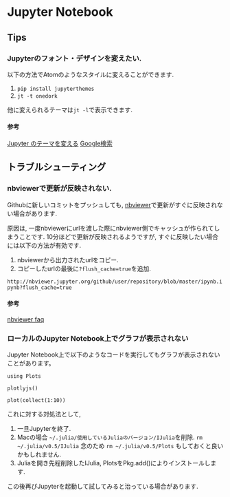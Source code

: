 # Jupyter Notebook

## Tips

### Jupyterのフォント・デザインを変えたい.

以下の方法でAtomのようなスタイルに変えることができます.

1. `pip install jupyterthemes`
1. `jt -t onedork`

他に変えられるテーマは`jt -l`で表示できます.

#### 参考

[Jupyter のテーマを変える](http://qiita.com/mkisono/items/b77f8a9502c23a3dc610)
[Google検索](https://www.google.co.jp/search?q=nbviewer+%E3%83%95%E3%82%A9%E3%83%B3%E3%83%88+%E5%A4%89%E6%9B%B4&rlz=1C5CHFA_enJP579JP579&oq=nbviewer+%E3%83%95%E3%82%A9%E3%83%B3%E3%83%88%E3%80%80%E5%A4%89%E6%9B%B4&aqs=chrome..69i57.4511j0j4&sourceid=chrome&ie=UTF-8#q=jupyter+%E3%83%95%E3%82%A9%E3%83%B3%E3%83%88+%E5%A4%89%E6%9B%B4)

## トラブルシューティング

### nbviewerで更新が反映されない.

Githubに新しいコミットをプッシュしても, 
[nbviewer](http://nbviewer.jupyter.org/)で更新がすぐに反映されない場合があります.

原因は, 一度nbviewerにurlを渡した際にnbviewer側でキャッシュが作られてしまうことです. 10分ほどで更新が反映されるようですが, すぐに反映したい場合には以下の方法が有効です.

1. nbviewerから出力されたurlをコピー.
1. コピーしたurlの最後に`?flush_cache=true`を追加.

`http://nbviewer.jupyter.org/github/user/repository/blob/master/ipynb.ipynb?flush_cache=true`


#### 参考

[nbviewer faq](http://nbviewer.jupyter.org/faq#i-want-to-removeupdate-a-notebook-from-notebook-viewer)

### ローカルのJupyter Notebook上でグラフが表示されない

Jupyter Notebook上で以下のようなコードを実行してもグラフが表示されないことがあります。
```
using Plots

plotlyjs()

plot(collect(1:10))
```	

これに対する対処法として, 
1. 一旦Jupyterを終了.
1. Macの場合 `~/.julia/使用しているJuliaのバージョン/IJulia`を削除.
`rm ~/.julia/v0.5/IJulia`
念のため `rm ~/.julia/v0.5/Plots` もしておくと良いかもしれません.
1. Juliaを開き先程削除したIJulia, PlotsをPkg.add()によりインストールします.

この後再びJupyterを起動して試してみると治っている場合があります.

